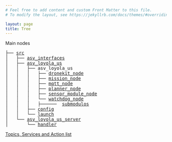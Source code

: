 ```yaml
---
# Feel free to add content and custom Front Matter to this file.
# To modify the layout, see https://jekyllrb.com/docs/themes/#overriding-theme-defaults

layout: page
title: Tree
---
```

Main nodes
<pre>
├── <a href="./src/Xavier.html">src</a>
│   ├── <a href="./src/asv_interfaces/asv_interfaces.html">asv_interfaces</a>
│   ├── <a href="./src/asv_loyola_us/asv_loyola_us.html">asv_loyola_us</a>
│   │   ├── asv_loyola_us
│   │   │   ├── <a href="./src/asv_loyola_us/asv_loyola_us/dronekit_node.html">dronekit_node</a>
│   │   │   ├── <a href="./src/asv_loyola_us/asv_loyola_us/mission_node.html">mission_node</a>
│   │   │   ├── <a href="./src/asv_loyola_us/asv_loyola_us/mqtt_node.html">mqtt_node</a>
│   │   │   ├── <a href="./src/asv_loyola_us/asv_loyola_us/planner_node.html">planner_node</a>
│   │   │   ├── <a href="./src/asv_loyola_us/asv_loyola_us/sensor_module_node.html">sensor_module_node</a>
│   │   │   └── <a href="./src/asv_loyola_us/asv_loyola_us/watchdog_node.html">watchdog_node</a>
│   │   │   ├──────  <a href="./src/asv_loyola_us/asv_loyola_us/submodulos/submodulos.html">submodulos</a>
│   │   ├── <a href="./src/asv_loyola_us/config/config.html">config</a>
│   │   └── <a href="./src/asv_loyola_us/launch/launch.html">launch</a>
│   └── <a href="./src/Server.html">asv_loyola_us_server</a>
│       └── <a href="./src/asv_loyola_us_server/asv_loyola_us_server/handler.html">handler</a>
</pre>



[Topics, Services and Action list](./interfaces.html)

